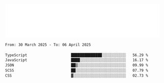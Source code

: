 [![](./hello.svg)](https://blog.yrobot.top?ref=github-yrobot)

<!--START_SECTION:waka-->

```txt
From: 30 March 2025 - To: 06 April 2025

TypeScript                    ██████████████░░░░░░░░░░░   56.29 %
JavaScript                    ████░░░░░░░░░░░░░░░░░░░░░   16.17 %
JSON                          ██▒░░░░░░░░░░░░░░░░░░░░░░   09.99 %
SCSS                          ██░░░░░░░░░░░░░░░░░░░░░░░   07.79 %
CSS                           ▓░░░░░░░░░░░░░░░░░░░░░░░░   02.73 %
```

<!--END_SECTION:waka-->
